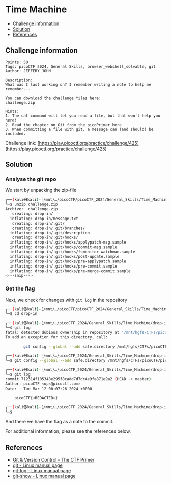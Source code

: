 # Time Machine

- [Challenge information](#challenge-information)
- [Solution](#solution)
- [References](#references)

## Challenge information
```
Points: 50
Tags: picoCTF 2024, General Skills, browser_webshell_solvable, git
Author: JEFFERY JOHN

Description:
What was I last working on? I remember writing a note to help me remember...

You can download the challenge files here:
challenge.zip

Hints:
1. The cat command will let you read a file, but that won't help you here!
2. Read the chapter on Git from the picoPrimer here
3. When committing a file with git, a message can (and should) be included.
```
Challenge link: [https://play.picoctf.org/practice/challenge/425](https://play.picoctf.org/practice/challenge/425)

## Solution

### Analyse the git repo

We start by unpacking the zip-file
```bash
┌──(kali㉿kali)-[/mnt/…/picoCTF/picoCTF_2024/General_Skills/Time_Machine]
└─$ unzip challenge.zip
Archive:  challenge.zip
   creating: drop-in/
  inflating: drop-in/message.txt     
   creating: drop-in/.git/
   creating: drop-in/.git/branches/
  inflating: drop-in/.git/description  
   creating: drop-in/.git/hooks/
  inflating: drop-in/.git/hooks/applypatch-msg.sample  
  inflating: drop-in/.git/hooks/commit-msg.sample  
  inflating: drop-in/.git/hooks/fsmonitor-watchman.sample  
  inflating: drop-in/.git/hooks/post-update.sample  
  inflating: drop-in/.git/hooks/pre-applypatch.sample  
  inflating: drop-in/.git/hooks/pre-commit.sample  
  inflating: drop-in/.git/hooks/pre-merge-commit.sample  
<---snip--->
```

### Get the flag

Next, we check for changes with `git log` in the repository
```bash
┌──(kali㉿kali)-[/mnt/…/picoCTF/picoCTF_2024/General_Skills/Time_Machine]
└─$ cd drop-in   

┌──(kali㉿kali)-[/mnt/…/picoCTF_2024/General_Skills/Time_Machine/drop-in]
└─$ git log                                          
fatal: detected dubious ownership in repository at '/mnt/hgfs/CTFs/picoCTF/picoCTF_2024/General_Skills/Time_Machine/drop-in'
To add an exception for this directory, call:

        git config --global --add safe.directory /mnt/hgfs/CTFs/picoCTF/picoCTF_2024/General_Skills/Time_Machine/drop-in

┌──(kali㉿kali)-[/mnt/…/picoCTF_2024/General_Skills/Time_Machine/drop-in]
└─$ git config --global --add safe.directory /mnt/hgfs/CTFs/picoCTF/picoCTF_2024/General_Skills/Time_Machine/drop-in

┌──(kali㉿kali)-[/mnt/…/picoCTF_2024/General_Skills/Time_Machine/drop-in]
└─$ git log                                                                                                         
commit 712314f105348e295f8cadd7d7dc4e9fa871e9a2 (HEAD -> master)
Author: picoCTF <ops@picoctf.com>
Date:   Tue Mar 12 00:07:26 2024 +0000

    picoCTF{<REDACTED>}

┌──(kali㉿kali)-[/mnt/…/picoCTF_2024/General_Skills/Time_Machine/drop-in]
└─$ 
```
And there we have the flag as a note to the commit.
 
For additional information, please see the references below.

## References

- [Git & Version Control - The CTF Primer](https://primer.picoctf.org/#_git_version_control)
- [git - Linux manual page](https://man7.org/linux/man-pages/man1/git.1.html)
- [git-log - Linux manual page](https://man7.org/linux/man-pages/man1/git-log.1.html)
- [git-show - Linux manual page](https://man7.org/linux/man-pages/man1/git-show.1.html)
